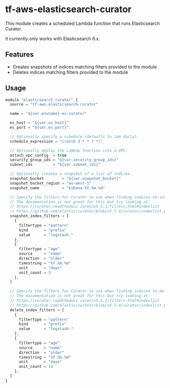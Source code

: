 # tf-aws-elasticsearch-curator

This module creates a scheduled Lambda function that runs Elasticsearch Curator.

It currently only works with Elasticsearch 6.x.

## Features

* Creates snapshots of indices matching filters provided to the module
* Deletes indices matching filters provided to the module

## Usage

```js
module "elasticsearch_curator" {
  source = "tf-aws-elasticsearch-curator"

  name = "${var.envname}-es-curator"

  es_host = "${var.es_host}"
  es_port = "${var.es_port}"

  // Optionally specify a schedule (defaults to 1am daily).
  schedule_expression = "cron(0 3 * * ? *)"

  // Optionally deploy the Lambda function into a VPC.
  attach_vpc_config  = true
  security_group_ids = "${var.security_group_ids}"
  subnet_ids         = "${var.subnet_ids}"

  // Optionally creates a snapshot of a list of indices.
  snapshot_bucket        = "${var.snapshot_bucket}"
  snapshot_bucket_region = "eu-west-1"
  snapshot_name          = "kibana-%Y.%m.%d"

  // Specify the filters for Curator to use when finding indices to snapshot.
  // The documentation is not great for this but try looking at:
  // https://curator.readthedocs.io/en/v5.5.1/filters.html#indexlist
  // https://github.com/elastic/curator/blob/v5.5.4/curator/indexlist.py#L1136
  snapshot_index_filters = [
    {
      filtertype = "pattern"
      kind       = "prefix"
      value      = "logstash-"
    },
    {
      filtertype = "age"
      source     = "name"
      direction  = "older"
      timestring = "%Y.%m.%d"
      unit       = "days"
      unit_count = 3
    },
  ]

  // Specify the filters for Curator to use when finding indices to delete.
  // The documentation is not great for this but try looking at:
  // https://curator.readthedocs.io/en/v5.5.1/filters.html#indexlist
  // https://github.com/elastic/curator/blob/v5.5.4/curator/indexlist.py#L1136
  delete_index_filters = [
    {
      filtertype = "pattern"
      kind       = "prefix"
      value      = "logstash-"
    },
    {
      filtertype = "age"
      source     = "name"
      direction  = "older"
      timestring = "%Y.%m.%d"
      unit       = "days"
      unit_count = 14
    },
  ]
}
```
